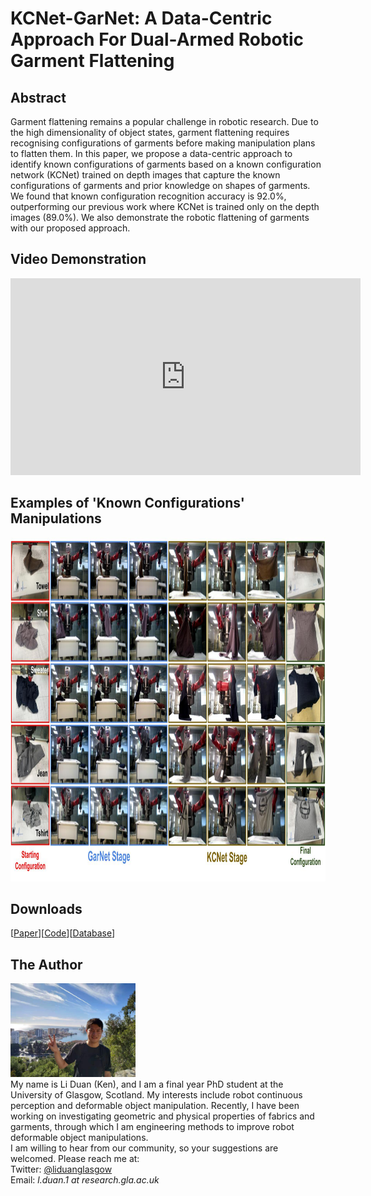 # KCNet-GarNet: A Data-Centric Approach For Dual-Armed Robotic Garment Flattening
## Abstract
Garment flattening remains a popular challenge in robotic research. Due to the high dimensionality of object states, garment flattening requires recognising configurations of garments before making manipulation plans to flatten them. In this paper, we propose a data-centric approach to identify known configurations of garments based on a known configuration network (KCNet) trained on depth images that capture the known configurations of garments and prior knowledge on shapes of garments. We found that known configuration recognition accuracy is 92.0%, outperforming our previous work where KCNet is trained only on the depth images (89.0%). We also demonstrate the robotic flattening of garments with our proposed approach.

## Video Demonstration
<iframe width="560" height="315" src="https://www.youtube.com/embed/jan34kn9ZUE" title="YouTube video player" frameborder="0" allow="accelerometer; autoplay; clipboard-write; encrypted-media; gyroscope; picture-in-picture" allowfullscreen></iframe>

## Examples of 'Known Configurations' Manipulations
<img src="images/Paper-KCNet_GarNet-Robotic_Demonstration_Examples.jpg" width="1200" height="550">

## Downloads
 [<a taget="_blank" title="Paper" href="https://www.overleaf.com/read/ttsfcwnfxvwp">Paper</a>][<a taget="_blank" title="Code" href="https://github.com/LiDuanAtGlasgow/KCNet-GarNet">Code</a>][<a taget="_blank" title="Database" href="https://gla-my.sharepoint.com/:u:/g/personal/2168518d_student_gla_ac_uk/EWD0yY3jTz9PqkYlepLtK_gB6qwW1lw4D37sAn-E86Rp2w?e=3RJb5y">Database</a>]

 

## The Author
<img src='images/Li_Duan_Ken.jpg' width='200' height='150'>\
My name is Li Duan (Ken), and I am a final year PhD student at the University of Glasgow, Scotland. My interests include robot continuous perception and deformable object manipulation. Recently, I have been working on investigating geometric and physical properties of fabrics and garments, through which I am engineering methods to improve robot deformable object manipulations.\
I am willing to hear from our community, so your suggestions are welcomed. Please reach me at:\
Twitter: [@liduanglasgow](https://twitter.com/liduanglasgow)\
Email: <em>l.duan.1 at research.gla.ac.uk</em>
